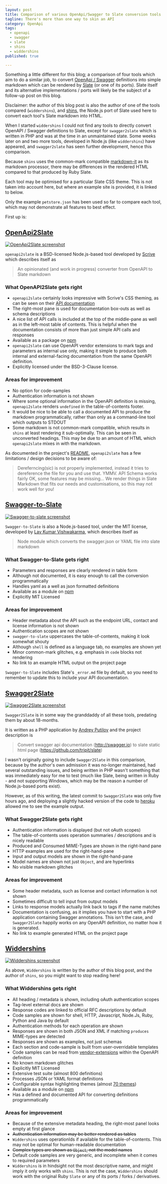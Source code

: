 ```yaml
---
layout: post
title: Comparison of various OpenApi/Swagger to Slate conversion tools
tagline: There's more than one way to skin an API
category: OpenApi
tags:
  - openapi
  - swagger
  - slate
  - shins
  - widdershins
published: true

---
```

Something a little different for this blog; a comparison of four tools which aim to do a similar job, to convert 
[OpenApi / Swagger](https://www.openapis.org/specification/repo) definitions into simple markdown which can be rendered by 
[Slate](https://github.com/lord/slate) (or one of its ports). Slate itself and its alternative implementations / ports will 
likely be the subject of a follow-up post on this blog.

Disclaimer: the author of this blog post is also the author of one of the tools compared (`widdershins`), and 
[shins](https://github.com/mermade/shins), the Node.js port of Slate used here to convert each tool's Slate markdown into HTML.

When I started `widdershins` I could not find any tools to directly convert OpenAPI / Swagger definitions to Slate, except for
`swagger2slate` which is written in PHP and was at the time in an unmaintained state. Some weeks later on and two more tools, 
developed in Node.js (like `widdershins`) have appeared, and `swagger2slate` has seen further development, hence this comparison.

Because `shins` uses the common-mark compatible [markdown-it](https://github.com/markdown-it/markdown-it) as its markdown
processor, there may be differences in the rendered HTML compared to that produced by Ruby Slate.

Each tool may be optimised for a particular Slate CSS theme. This is not taken into account here, but where an example site
is provided, it is linked to below.

Only the example `petstore.json` has been used so far to compare each tool, which may not demonstrate all features to best effect.

First up is:

## [OpenApi2Slate](https://github.com/scrive/openapi2slate)

[![OpenApi2Slate screenshot](https://github.com/Mermade/oa2s-comparison/blob/master/docs/openapi2slate.png?raw=true)](https://mermade.github.io/oa2s-comparison/openapi2slate.html)

`openapi2slate` is a BSD-licensed Node.js-based tool developed by [Scrive](https://github.com/scrive/) which describes itself as

> An opinionated (and work in progress) converter from OpenAPI to Slate markdown

### What OpenAPI2Slate gets right

* `openapi2slate` certainly looks impressive with Scrive's CSS theming, as can be seen on their 
[API documentation](http://apidocs.scrive.com/)
* The right-most pane is used for documentation box-outs as well as schema descriptions
* A nice list of API calls is included at the top of the middle-pane as well as in the left-most table of contents. This is helpful
when the documentation consists of more than just simple API calls and responses
* Available as a package on [npm](https://www.npmjs.com/package/openapi2slate)
* `openapi2slate` can use OpenAPI vendor extensions to mark tags and parameters as internal use only, making it simple to 
produce both internal and external-facing documentation from the same OpenAPI definition.
* Explicitly licensed under the BSD-3-Clause license.

### Areas for improvement

* No option for code-samples
* Authentication information is not shown
* Where some optional information in the OpenAPI definition is missing, `openapi2slate` renders `undefined` in the table-of-contents
footer.
* It would be nice to be able to call a documented API to produce the markdown programmatically, rather than only as a command-line
tool which outputs to STDOUT
* Some markdown is not common-mark compatible, which results in `shins` at least rendering it sub-optimally. This can be seen in 
unconverted headings. This may be due to an amount of HTML which `openapi2slate` mixes in with the markdown.

As documented in the project's [README](https://github.com/scrive/openapi2slate/blob/master/README.md), `openapi2slate` 
has a few limitations / design decisions to be aware of:

> Dereferncing(sic) is not properly implemented, instead it tries to dereference the file for you and use that. YMMV.
> API Schema works fairly OK, some features may be missing...
> We render things in Slate Markdown that fits our needs and customisations, so this may not work well for you!

## [Swagger-to-Slate](https://github.com/lavkumarv/swagger-to-slate)

[![Swagger-to-slate screenshot](https://github.com/Mermade/oa2s-comparison/blob/master/docs/swaggerToSlate.png?raw=true)](https://mermade.github.io/oa2s-comparison/swagger-to-slate.html)

`Swagger-to-Slate` is also a Node.js-based tool, under the MIT license, developed by 
[Lav Kumar Vishwakarma](https://github.com/lavkumarv), which describes itself as

> Node module which converts the swagger.json or YAML file into slate markdown 

### What Swagger-to-Slate gets right

* Parameters and responses are clearly rendered in table form
* Although not documented, it is easy enough to call the conversion programmatically
* Handles yaml as a well as json formatted definitions
* Available as a module on [npm](https://www.npmjs.com/package/swagger-to-slate)
* Explicitly MIT Licensed

### Areas for improvement

* Header metadata about the API such as the endpoint URL, contact and license information is not shown
* Authentication scopes are not shown
* `swagger-to-slate` uppercases the table-of-contents, making it look somewhat shouty
* Although `shell` is defined as a language tab, no examples are shown yet
* Minor common-mark glitches, e.g. emphasis in `code` blocks not rendering
* No link to an example HTML output on the project page

`Swagger-to-Slate` includes Slate's `_error.md` file by default, so you need to remember to update this to include your 
API documentation.

## [Swagger2Slate](https://github.com/e96/swagger2slate)

[![Swagger2Slate screenshot](https://github.com/Mermade/oa2s-comparison/blob/master/docs/swagger2slate.png?raw=true)](https://mermade.github.io/oa2s-comparison/swagger2slate.html)

`Swagger2Slate` is in some way the granddaddy of all these tools, predating them by about 18-months.

It is written as a PHP application by [Andrey Putilov](https://github.com/m8rge) and the project description is

> Convert swagger api documentation (http://swagger.io) to slate static html page (https://github.com/tripit/slate) 

I wasn't originally going to include `Swagger2Slate` in this comparison, because by the author's own admission it was
no-longer maintained, had several outstanding issues, and being written in PHP wasn't something that was immediately easy
for me to test (much like Slate, being written in Ruby - and not supporting Windows, which may be the reason a number of
Node.js-based ports exist).

However, as of this writing, the latest commit to `Swagger2Slate` was only five hours ago, and deploying a slightly hacked
version of the code to [heroku](https://swagger2slate.herokuapp.com) allowed me to see the example output.

### What Swagger2Slate gets right

* Authentication information is displayed (but not oAuth scopes)
* The table-of-contents uses operation summaries / descriptions and is nicely readable
* Produced and Consumed MIME-Types are shown in the right-hand pane
* HTTP examples are used for the right-hand-pane
* Input and output models are shown in the right-hand-pane
* Model names are shown not just `Object`, and are hyperlinks 
* No visible markdown glitches

### Areas for improvement

* Some header metadata, such as license and contact information is not shown
* Sometimes difficult to tell input from output models
* Links to response models actually link back to tags if the name matches
* Documentation is confusing, as it implies you have to start with a PHP application containing Swagger annotations. This isn't 
the case, and `Swagger2Slate` happily works on any OpenAPI definition, no matter how it is generated.
* No link to example generated HTML on the project page

## [Widdershins](https:/github.com/mermade/widdershins)

[![Widdershins screenshot](https://github.com/Mermade/oa2s-comparison/blob/master/docs/widdershins.png?raw=true)](https://mermade.github.io/oa2s-comparison/widdershins.html)

As above, `Widdershins` is written by the author of this blog post, and the author of `shins`, so you might want to stop
reading here!

### What Widdershins gets right

* All heading / metadata is shown, including oAuth authentication scopes
* Tag-level external docs are shown
* Response codes are linked to official RFC descriptions by default
* Code samples are shown for shell, HTTP, Javascript, Node.Js, Ruby, Python and Java by default
* Authentication methods for each operation are shown
* Responses are shown in both JSON and XML if matching `produces` MIME-types are detected
* Responses are shown as examples, not just schemas
* Each section and code-sample is built from user-overridable templates
* Code samples can be read from [vendor-extensions](https://github.com/Rebilly/ReDoc/blob/master/docs/redoc-vendor-extensions.md#operation-object-vendor-extensions)
within the OpenAPI definition
* No known markdown glitches
* Explicitly MIT Licensed
* Extensive test suite (almost 800 definitions)
* Processes JSON or YAML format definitions
* Configurable syntax highlighting themes (almost [70 themes](https://highlightjs.org/static/demo/))
* Available as a module on [npm](https://www.npmjs.com/package/widdershins)
* Has a defined and documented API for converting definitions programmatically

### Areas for improvement

* Because of the extensive metadata heading, the right-most panel looks empty at first glance
* ~~Authentication information may be better rendered as tables~~
* `Widdershins` uses operationIds if available for the table-of-contents. This may not be optimal for human-readable documentation
* ~~Complex types are shown as `Object`, not the model names~~
* Default code samples are very generic, and incomplete when it comes to required parameters
* `Widdershins` is in hindsight not the most descriptive name, and might imply it only works with `shins`. This is not the case,
`Widdershins` should work with the original Ruby `Slate` or any of its ports / forks / derivatives.
